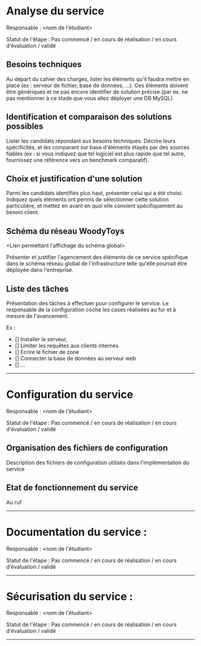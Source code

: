
# Analyse du service

Responsable : <nom de l'étudiant>

Statut de l'étape : Pas commencé / en cours de réalisation / en cours d'évaluation / validé

## Besoins techniques 

Au départ du cahier des charges, lister les éléments qu'il faudra mettre en place (ex : serveur de fichier, base de données, ...).  Ces éléments doivent être génériques et ne pas encore identifier de solution précise (par ex.  ne pas mentionner à ce stade que vous allez déployer une DB MySQL) 

## Identification et comparaison des solutions possibles

Lister les candidats répondant aux besoins techniques.  Décrire leurs spécificités, et les comparant sur base d'éléments étayés par des sources fiables (ex : si vous indiquez que tel logiciel est plus rapide que tel autre, fournissez une référence vers un benchmark comparatif). 

## Choix et justification d'une solution

Parmi les candidats identifiés plus haut, présenter celui qui a été choisi.  Indiquez quels éléments ont permis de sélectionner cette solution particulière, et mettez en avant en quoi elle convient spécifiquement au besoin client.  

## Schéma du réseau WoodyToys

<Lien permettant l'affichage du schéma global>

Présenter et justifier l'agencement des éléments de ce service spécifique dans le schéma réseau global de l'infrastructure telle qu'elle pourrait être déployée dans l'entreprise.  


## Liste des tâches

Présentation des tâches à effectuer pour configurer le service.  Le responsable de la configuration coche les cases réalisées au fur et à mesure de l'avancement.  

Ex : 

- [] Installer le serveur, 
- [] Limiter les requêtes aux clients internes
- [] Ecrire le fichier de zone
- [] Connecter la base de données au serveur web
- [] ... 

***

# Configuration du service

Responsable : <nom de l'étudiant>

Statut de l'étape : Pas commencé / en cours de réalisation / en cours d'évaluation / validé

## Organisation des fichiers de configuration

Description des fichiers de configuration utilisés dans l'implémentation du service


## Etat de fonctionnement du service

Au ruf 


***


# Documentation du service : 
Responsable : <nom de l'étudiant>

Statut de l'étape : Pas commencé / en cours de réalisation / en cours d'évaluation / validé

***

# Sécurisation du service : 
Responsable : <nom de l'étudiant>

Statut de l'étape : Pas commencé / en cours de réalisation / en cours d'évaluation / validé

***



